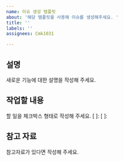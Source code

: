 ```yaml
---
name: 이슈 생성 템플릿
about: '해당 템플릿을 사용해 이슈를 생성해주세요. '
title: ''
labels: ''
assignees: Cmk1031

---
```


## 설명
새로운 기능에 대한 설명을 작성해 주세요.

## 작업할 내용
할 일을 체크박스 형태로 작성해 주세요.
[ ]: 
[ ]: 

## 참고 자료
참고자료가 있다면 작성해 주세요.
